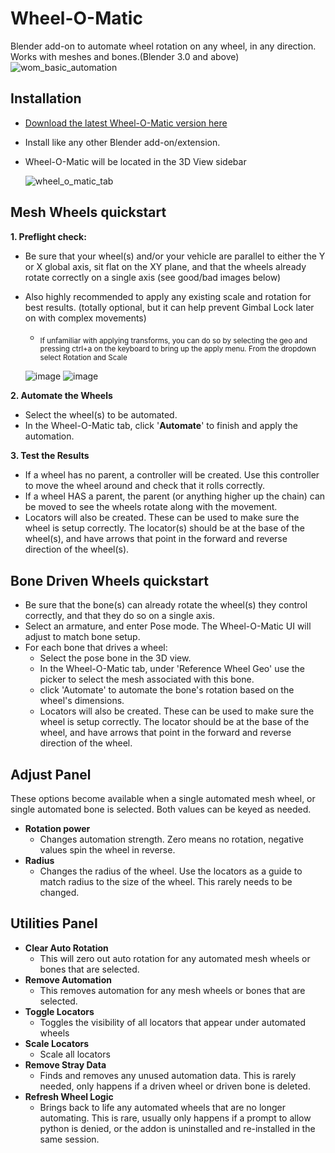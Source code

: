 # Wheel-O-Matic
Blender add-on to automate wheel rotation on any wheel, in any direction. Works with meshes and bones.(Blender 3.0 and above)
![wom_basic_automation](https://github.com/user-attachments/assets/4aed4be1-7045-4699-976b-5dc8cd22b8a4)


## Installation
- [Download the latest Wheel-O-Matic version here](https://github.com/TechArtToolBox/wheel-o-matic/blob/main/wheel_o_matic_v1.0.0.zip)
- Install like any other Blender add-on/extension.
- Wheel-O-Matic will be located in the 3D View sidebar

  ![wheel_o_matic_tab](https://github.com/user-attachments/assets/5e1d31bb-f879-495a-bf90-538cbc7a61d0) 


## Mesh Wheels quickstart
**1. Preflight check:**
  - Be sure that your wheel(s) and/or your vehicle are parallel to either the Y or X global axis, sit flat on the XY plane, and that the wheels already rotate correctly on a single axis (see good/bad images below)
  - Also highly recommended to apply any existing scale and rotation for best results. (totally optional, but it can help prevent Gimbal Lock later on with complex movements)
    - <sub>If unfamiliar with applying transforms, you can do so by selecting the geo and pressing ctrl+a on the keyboard to bring up the apply menu. From the dropdown select Rotation and Scale</sub>

     ![image](https://github.com/user-attachments/assets/cb4695f1-98cf-46c4-8ede-151ed8db7034) ![image](https://github.com/user-attachments/assets/bcda90f1-e15d-4e85-bc38-936dac23d3ed)


**2. Automate the Wheels**
  - Select the wheel(s) to be automated.
  - In the Wheel-O-Matic tab, click '**Automate**' to finish and apply the automation.

**3. Test the Results**
  - If a wheel has no parent, a controller will be created. Use this controller to move the wheel around and check that it rolls correctly.
  - If a wheel HAS a parent, the parent (or anything higher up the chain) can be moved to see the wheels rotate along with the movement.
  - Locators will also be created. These can be used to make sure the wheel is setup correctly. The locator(s) should be at the base of the wheel(s), and have arrows that point in the forward and reverse direction of the wheel(s).


## Bone Driven Wheels quickstart
- Be sure that the bone(s) can already rotate the wheel(s) they control correctly, and that they do so on a single axis.
- Select an armature, and enter Pose mode. The Wheel-O-Matic UI will adjust to match bone setup.
- For each bone that drives a wheel:
  - Select the pose bone in the 3D view.
  - In the Wheel-O-Matic tab, under 'Reference Wheel Geo' use the picker to select the mesh associated with this bone.
  - click 'Automate' to automate the bone's rotation based on the wheel's dimensions.
  - Locators will also be created. These can be used to make sure the wheel is setup correctly. The locator should be at the base of the wheel, and have arrows that point in the forward and reverse direction of the wheel.

## Adjust Panel
These options become available when a single automated mesh wheel, or single automated bone is selected. Both values can be keyed as needed.
- **Rotation power**
  - Changes automation strength. Zero means no rotation, negative values spin the wheel in reverse.
- **Radius**
  - Changes the radius of the wheel. Use the locators as a guide to match radius to the size of the wheel. This rarely needs to be changed.
  
## Utilities Panel
  - **Clear Auto Rotation**
    - This will zero out auto rotation for any automated mesh wheels or bones that are selected.
  - **Remove Automation**
    - This removes automation for any mesh wheels or bones that are selected.
  - **Toggle Locators**
    - Toggles the visibility of all locators that appear under automated wheels
  - **Scale Locators**
    - Scale all locators
  - **Remove Stray Data**
    - Finds and removes any unused automation data. This is rarely needed, only happens if a driven wheel or driven bone is deleted.
  - **Refresh Wheel Logic**
    - Brings back to life any automated wheels that are no longer automating. This is rare, usually only happens if a prompt to allow python is denied, or the addon is uninstalled and re-installed in the same session. 



